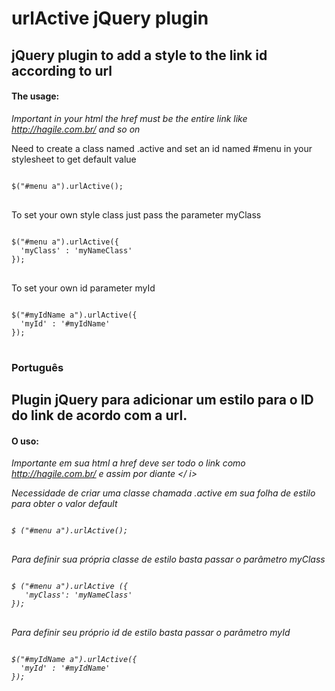 <h1>urlActive jQuery plugin</h1>

<h2>jQuery plugin to add a style to the link id according to url</h2>

<h4>The usage:</h4>

<i>Important in your html the href must be the entire link like http://hagile.com.br/ and so on</i><br/>

Need to create a class named .active and set an id named #menu in your stylesheet to get default value
<pre>
<code>
$("#menu a").urlActive();
</code>
</pre>

To set your own style class just pass the parameter myClass

<pre>
<code>
$("#menu a").urlActive({
  'myClass' : 'myNameClass'
});
</code>
</pre>

To set your own id parameter myId

<pre>
<code>
$("#myIdName a").urlActive({
  'myId' : '#myIdName'
});
</code>
</pre>

<h3>Português</h3>

<h2>Plugin jQuery para adicionar um estilo para o ID do link de acordo com a url.</h2>

<h4>O uso:</h4>

<i>Importante em sua html a href deve ser todo o link como http://hagile.com.br/ e assim por diante </ i><br/>

Necessidade de criar uma classe chamada .active em sua folha de estilo para obter o valor default

<pre>
<code>
$ ("#menu a").urlActive();
</code>
</pre>

Para definir sua própria classe de estilo basta passar o parâmetro myClass

<pre>
<code>
$ ("#menu a").urlActive ({
   'myClass': 'myNameClass'
});
</code>
</pre>

Para definir seu próprio id de estilo basta passar o parâmetro myId

<pre>
<code>
$("#myIdName a").urlActive({
  'myId' : '#myIdName'
});
</code>
</pre>
